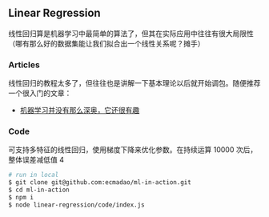## Linear Regression

线性回归算是机器学习中最简单的算法了，但其在实际应用中往往有很大局限性（哪有那么好的数据集能让我们拟合出一个线性关系呢？摊手）

### Articles

线性回归的教程太多了，但往往也是讲解一下基本理论以后就开始调包。随便推荐一个很入门的文章：

- [机器学习并没有那么深奥，它还很有趣](http://36kr.com/coop/toutiao/5056699.html?ktm_source=toutiao&tt_from=weixin&tt_group_id=6353763917243629826)

### Code

可支持多特征的线性回归，使用梯度下降来优化参数。在持续运算 10000 次后，整体误差减低值 4

```bash
# run in local
$ git clone git@github.com:ecmadao/ml-in-action.git
$ cd ml-in-action
$ npm i
$ node linear-regression/code/index.js
```
